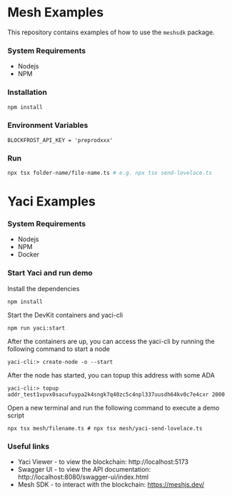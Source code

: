 # Mesh Examples

This repository contains examples of how to use the `meshsdk` package.

### System Requirements

- Nodejs
- NPM

### Installation

```bash
npm install
```

### Environment Variables

```
BLOCKFROST_API_KEY = 'preprodxxx'
```

### Run

```bash
npx tsx folder-name/file-name.ts # e.g. npx tsx send-lovelace.ts
```

# Yaci Examples

### System Requirements

- Nodejs
- NPM
- Docker

### Start Yaci and run demo

Install the dependencies

```
npm install
```

Start the DevKit containers and yaci-cli

```
npm run yaci:start
```

After the containers are up, you can access the yaci-cli by running the following command to start a node

```
yaci-cli:> create-node -o --start
```

After the node has started, you can topup this address with some ADA

```
yaci-cli:> topup addr_test1vpvx0sacufuypa2k4sngk7q40zc5c4npl337uusdh64kv0c7e4cxr 2000
```

Open a new terminal and run the following command to execute a demo script

```
npx tsx mesh/filename.ts # npx tsx mesh/yaci-send-lovelace.ts
```

### Useful links

- Yaci Viewer - to view the blockchain: http://localhost:5173
- Swagger UI - to view the API documentation: http://localhost:8080/swagger-ui/index.html
- Mesh SDK - to interact with the blockchain: https://meshjs.dev/
